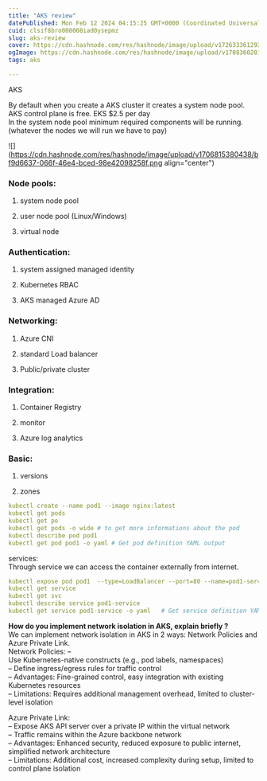 ```yaml
---
title: "AKS review"
datePublished: Mon Feb 12 2024 04:15:25 GMT+0000 (Coordinated Universal Time)
cuid: clsif8bro000008iad0ysepmz
slug: aks-review
cover: https://cdn.hashnode.com/res/hashnode/image/upload/v1726333612922/a442a663-d8a5-4b6a-8c54-cc69a0a90b0b.png
ogImage: https://cdn.hashnode.com/res/hashnode/image/upload/v1708360201695/d94bc8ad-00eb-407f-8c38-c7e262e40a31.png
tags: aks

---
```


AKS

By default when you create a AKS cluster it creates a system node pool. AKS control plane is free. EKS $2.5 per day  
In the system node pool minimum required components will be running. (whatever the nodes we will run we have to pay)

![](https://cdn.hashnode.com/res/hashnode/image/upload/v1706815380438/bf9d6637-066f-46e4-bced-98e42098258f.png align="center")

### Node pools:

1. system node pool
    
2. user node pool (Linux/Windows)
    
3. virtual node
    

### Authentication:

1. system assigned managed identity
    
2. Kubernetes RBAC
    
3. AKS managed Azure AD
    

### Networking:

1. Azure CNI
    
2. standard Load balancer
    
3. Public/private cluster
    

### Integration:

1. Container Registry
    
2. monitor
    
3. Azure log analytics
    

### Basic:

1. versions
    
2. zones
    

```yaml
kubectl create --name pod1 --image nginx:latest
kubectl get pods
kubectl get po
kubectl get pods -o wide # to get more informations about the pod
kubectl describe pod pod1
kubectl get pod pod1 -o yaml # Get pod definition YAML output
```

services:  
Through service we can access the container externally from internet.

```yaml
kubectl expose pod pod1  --type=LoadBalancer --port=80 --name=pod1-service
kubectl get service 
kubectl get svc
kubectl describe service pod1-service
kubectl get service pod1-service -o yaml   # Get service definition YAML output
```

  
**How do you implement network isolation in AKS, explain briefly ?**  
We can implement network isolation in AKS in 2 ways: Network Policies and Azure Private Link.  
Network Policies: –  
Use Kubernetes-native constructs (e.g., pod labels, namespaces)  
– Define ingress/egress rules for traffic control  
– Advantages: Fine-grained control, easy integration with existing Kubernetes resources  
– Limitations: Requires additional management overhead, limited to cluster-level isolation

Azure Private Link:  
– Expose AKS API server over a private IP within the virtual network  
– Traffic remains within the Azure backbone network  
– Advantages: Enhanced security, reduced exposure to public internet, simplified network architecture  
– Limitations: Additional cost, increased complexity during setup, limited to control plane isolation